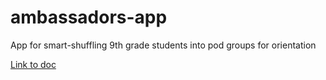 # ambassadors-app
App for smart-shuffling 9th grade students into pod groups for orientation 

<a href="https://docs.google.com/document/d/15hoqYRgNQ6xVI2ec4xbVub2b8ZB5rycKkReRvVbN30Y/edit?usp=sharing">Link to doc</a>
